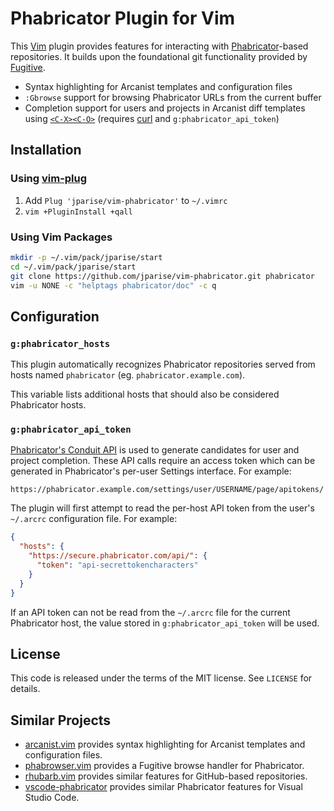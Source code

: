 # Phabricator Plugin for Vim

This [Vim](https://www.vim.org/) plugin provides features for interacting with
[Phabricator](https://phacility.com/phabricator/)-based repositories. It
builds upon the foundational git functionality provided by [Fugitive][].

* Syntax highlighting for Arcanist templates and configuration files
* `:Gbrowse` support for browsing Phabricator URLs from the current buffer
* Completion support for users and projects in Arcanist diff templates using
  [`<C-X><C-O>`][compl-omni] (requires [curl][] and `g:phabricator_api_token`)

[fugitive]: https://github.com/tpope/vim-fugitive
[compl-omni]: http://vimdoc.sourceforge.net/htmldoc/insert.html#compl-omni
[curl]: https://curl.haxx.se/

## Installation

### Using [vim-plug][plug]

1. Add `Plug 'jparise/vim-phabricator'` to `~/.vimrc`
2. `vim +PluginInstall +qall`

[plug]: https://github.com/junegunn/vim-plug

### Using Vim Packages

```sh
mkdir -p ~/.vim/pack/jparise/start
cd ~/.vim/pack/jparise/start
git clone https://github.com/jparise/vim-phabricator.git phabricator
vim -u NONE -c "helptags phabricator/doc" -c q
```

## Configuration

### `g:phabricator_hosts`

This plugin automatically recognizes Phabricator repositories served from
hosts named `phabricator` (eg. `phabricator.example.com`).

This variable lists additional hosts that should also be considered
Phabricator hosts.

### `g:phabricator_api_token`

[Phabricator's Conduit API][conduit] is used to generate candidates for user
and project completion. These API calls require an access token which can be
generated in Phabricator's per-user Settings interface. For example:

    https://phabricator.example.com/settings/user/USERNAME/page/apitokens/

The plugin will first attempt to read the per-host API token from the user's
`~/.arcrc` configuration file. For example:

```json
{
  "hosts": {
    "https://secure.phabricator.com/api/": {
      "token": "api-secrettokencharacters"
    }
  }
}
```

If an API token can not be read from the `~/.arcrc` file for the current
Phabricator host, the value stored in `g:phabricator_api_token` will be used.

[conduit]: https://secure.phabricator.com/book/phabricator/article/conduit/

## License

This code is released under the terms of the MIT license. See `LICENSE` for
details.

## Similar Projects

* [arcanist.vim](https://github.com/solarnz/arcanist.vim) provides syntax
  highlighting for Arcanist templates and configuration files.
* [phabrowser.vim](https://github.com/peplin/vim-phabrowse) provides a Fugitive
  browse handler for Phabricator.
* [rhubarb.vim](https://github.com/tpope/vim-rhubarb) provides similar features
  for GitHub-based repositories.
* [vscode-phabricator](https://github.com/christianvuerings/vscode-phabricator)
  provides similar Phabricator features for Visual Studio Code.
